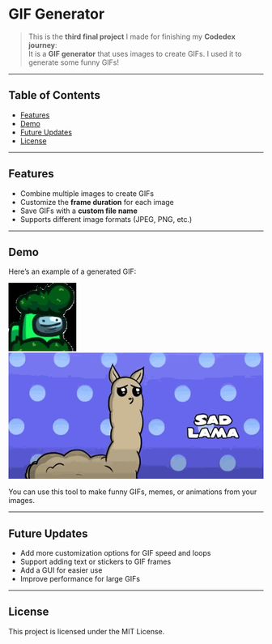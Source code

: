 # GIF Generator

> This is the **third final project** I made for finishing my **Codedex journey**:  
It is a **GIF generator** that uses images to create GIFs. I used it to generate some funny GIFs!  

---

## Table of Contents

- [Features](#features)  
- [Demo](#demo)  
- [Future Updates](#future-updates)  
- [License](#license)  

---

## Features

- Combine multiple images to create GIFs  
- Customize the **frame duration** for each image  
- Save GIFs with a **custom file name**  
- Supports different image formats (JPEG, PNG, etc.)  

---

## Demo

Here’s an example of a generated GIF:  

![GIF Example](amogus2.gif)  
![GIF Example](llama.gif)  

You can use this tool to make funny GIFs, memes, or animations from your images.  

---

## Future Updates

- Add more customization options for GIF speed and loops  
- Support adding text or stickers to GIF frames  
- Add a GUI for easier use  
- Improve performance for large GIFs  

---

## License

This project is licensed under the MIT License.
